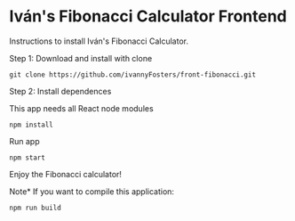# Iván's Fibonacci Calculator Frontend

Instructions to install Iván's Fibonacci Calculator.

Step 1: Download and install with clone

    git clone https://github.com/ivannyFosters/front-fibonacci.git
    
    
Step 2: Install dependences

This app needs all React node modules

    npm install

Run app

    npm start
    
Enjoy the Fibonacci calculator!

Note* If you want to compile this application:

    npm run build
